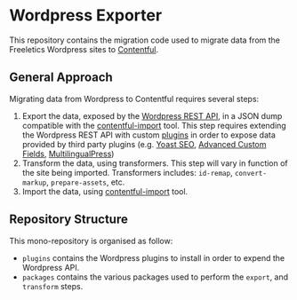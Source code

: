 Wordpress Exporter
==================

This repository contains the migration code used to migrate data from the Freeletics Wordpress sites to [Contentful][].

## General Approach

Migrating data from Wordpress to Contentful requires several steps:

1. Export the data, exposed by the [Wordpress REST API][], in a JSON dump compatible with the [contentful-import][] tool. This step requires extending the Wordpress REST API with custom [plugins](./plugins) in order to expose data provided by third party plugins (e.g. [Yoast SEO][], [Advanced Custom Fields][], [MultilingualPress][])
2. Transform the data, using transformers. This step will vary in function of the site being imported. Transformers includes: `id-remap`, `convert-markup`, `prepare-assets`, etc.
3. Import the data, using [contentful-import][] tool.

## Repository Structure

This mono-repository is organised as follow:

* `plugins` contains the Wordpress plugins to install in order to expend the Wordpress API.
* `packages` contains the various packages used to perform the `export`, and `transform` steps.

[Contentful]: https://contentful.com
[Wordpress REST API]: https://developer.wordpress.com/docs/api/
[contentful-import]: https://github.com/contentful/contentful-import
[Yoast SEO]: https://wordpress.org/plugins/wordpress-seo/
[Advanced Custom Fields]: https://wordpress.org/plugins/advanced-custom-fields/
[MultilingualPress]: https://wordpress.org/plugins/multilingual-press/
